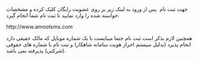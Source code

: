 <p>جهت ثبت نام&nbsp; پس از ورود به لینک زیر بر روی عضویت رایگان کلیک کرده و مشخصات خواسته شده را وارد نمایید تا ثبت نام شما انجام گیرد.</p><p>http://www.amootsms.com</p><p>همچنین لازم بذکر است ثبت نام حتما میبایست با یک شماره موبایل که مالک حقیقی دارد انجام پذیرد (بدلیل سیستم احراز هویت سامانه شاهکار) و ثبت نام با شماره های حقوقی (شرکتی) پذیرفته نمی باشد.</p>